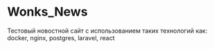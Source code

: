# Wonks_News
Тестовый новостной сайт с использованием таких технологий как: docker, nginx, postgres, laravel, react
